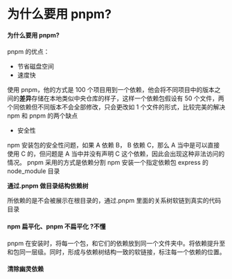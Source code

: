 # 为什么要用 pnpm?

#### 为什么要用 pnpm?

pnpm 的优点：

- 节省磁盘空间
- 速度快

使用 pnpm，他的方式是 100 个项目用到一个依赖，他会将不同项目中的版本之间的**差异**存储在本地类似中央仓库的样子，这样一个依赖包假设有 50 个文件，两个同依赖但不同版本不会全部修改，只会更改如 1 个文件的形式，比较完美的解决 npm 和 pnpm 的两个缺点

- 安全性

npm 安装包的安全性问题，如果 A 依赖 B， B 依赖 C，那么 A 当中是可以直接使用 C 的，但问题是 A 当中并没有声明 C 这个依赖，因此会出现这种非法访问的情况。 pnpm 采用的方式是依赖分割 npm 安装一个指定依赖包 express 的 node_module 目录

**通过.pnpm 做目录结构依赖树**

所依赖的是不会被展示在根目录的，通过.pnpm 里面的关系树软链到真实的代码目录

#### npm 扁平化、pnpm 不扁平化 ?不懂

pnpm 在安装时，将每一个包，和它们的依赖放到同一个文件夹中。将依赖提升至和包同一层级。同时，形成与依赖树结构一致的软链接，标注每一个依赖的位置。

#### 清除幽灵依赖
